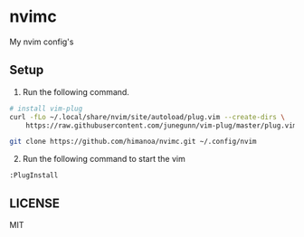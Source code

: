 # nvimc

My nvim config's

## Setup

1. Run the following command.
```bash
# install vim-plug
curl -fLo ~/.local/share/nvim/site/autoload/plug.vim --create-dirs \
    https://raw.githubusercontent.com/junegunn/vim-plug/master/plug.vim

git clone https://github.com/himanoa/nvimc.git ~/.config/nvim
```

2. Run the following command to start the vim

```
:PlugInstall
```

## LICENSE

MIT
